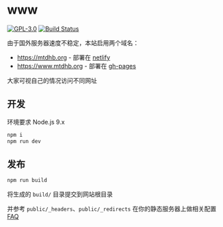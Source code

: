 # www

[![GPL-3.0](https://img.shields.io/badge/license-GPL--3.0-blue.svg)](LICENSE)
[![Build Status](https://travis-ci.org/mtdhb/www.svg?branch=master)](https://travis-ci.org/mtdhb/www)

由于国外服务器速度不稳定，本站启用两个域名：

- <https://mtdhb.org> - 部署在 [netlify](https://app.netlify.com)
- <https://www.mtdhb.org> - 部署在 [gh-pages](https://pages.github.com)

大家可视自己的情况访问不同网址

## 开发

环境要求 Node.js 9.x

```bash
npm i
npm run dev
```

## 发布

```bash
npm run build
```

将生成的 `build/` 目录提交到网站根目录

并参考 `public/_headers`、`public/_redirects` 在你的静态服务器上做相关配置 [FAQ](https://github.com/mtdhb/mtdhb/issues/135)

